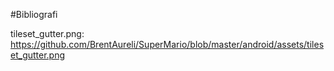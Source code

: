 #Bibliografi

tileset_gutter.png: https://github.com/BrentAureli/SuperMario/blob/master/android/assets/tileset_gutter.png

